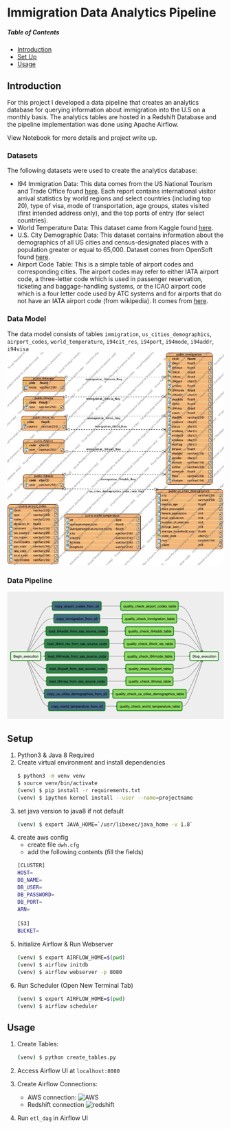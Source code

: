 # Immigration Data Analytics Pipeline
##### Table of Contents  
- [Introduction](#introduction)
- [Set Up](#setup)
- [Usage](#usage)

## Introduction
For this project I developed a data pipeline that creates an analytics database for querying information about immigration into the U.S on a monthly basis. The analytics tables are hosted in a Redshift Database and the pipeline implementation was done using Apache Airflow.

View Notebook for more details and project write up.

### Datasets
The following datasets were used to create the analytics database:
* I94 Immigration Data: This data comes from the US National Tourism and Trade Office found [here](https://travel.trade.gov/research/reports/i94/historical/2016.html). Each report contains international visitor arrival statistics by world regions and select countries (including top 20), type of visa, mode of transportation, age groups, states visited (first intended address only), and the top ports of entry (for select countries).
* World Temperature Data: This dataset came from Kaggle found [here](https://www.kaggle.com/berkeleyearth/climate-change-earth-surface-temperature-data).
* U.S. City Demographic Data: This dataset contains information about the demographics of all US cities and census-designated places with a population greater or equal to 65,000. Dataset comes from OpenSoft found [here](https://public.opendatasoft.com/explore/dataset/us-cities-demographics/export/).
* Airport Code Table: This is a simple table of airport codes and corresponding cities. The airport codes may refer to either IATA airport code, a three-letter code which is used in passenger reservation, ticketing and baggage-handling systems, or the ICAO airport code which is a four letter code used by ATC systems and for airports that do not have an IATA airport code (from wikipedia). It comes from [here](https://datahub.io/core/airport-codes#data).

### Data Model
The data model consists of tables `immigration`, `us_cities_demographics`, `airport_codes`, `world_temperature`, `i94cit_res`, `i94port`, `i94mode`, `i94addr`, `i94visa`
![ERD](IMG/ERD.jpg)
### Data Pipeline
![DAG](IMG/dag.png)

## Setup
1. Python3 & Java 8 Required
2. Create virtual environment and install dependencies
    ```bash
    $ python3 -m venv venv
    $ source venv/bin/activate
    (venv) $ pip install -r requirements.txt
    (venv) $ ipython kernel install --user --name=projectname
    ```
3. set java version to java8 if not default
    ```bash
    (venv) $ export JAVA_HOME=`/usr/libexec/java_home -v 1.8`
    ```
4. create aws config
   * create file `dwh.cfg`
   * add the following contents (fill the fields)
    ```bash
    [CLUSTER]
    HOST=
    DB_NAME=
    DB_USER=
    DB_PASSWORD=
    DB_PORT=
    ARN=

    [S3]
    BUCKET=
   ```
5. Initialize Airflow & Run Webserver
    ```bash
    (venv) $ export AIRFLOW_HOME=$(pwd)
    (venv) $ airflow initdb
    (venv) $ airflow webserver -p 8080
    ```
6. Run Scheduler (Open New Terminal Tab)
    ```bash
    (venv) $ export AIRFLOW_HOME=$(pwd)
    (venv) $ airflow scheduler
    ```

## Usage
1. Create Tables:
    ```bash
    (venv) $ python create_tables.py
    ```
2. Access Airflow UI at `localhost:8080`
3. Create Airflow Connections:
    * AWS connection:
    ![AWS](aws_credentials.png)
    * Redshift connection
    ![redshift](redshift.png)
    
4. Run `etl_dag` in Airflow UI
